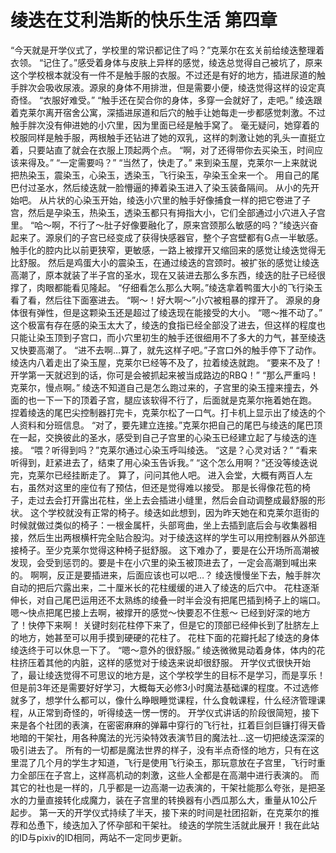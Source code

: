 # 绫迭在艾利浩斯的快乐生活 第四章

“今天就是开学仪式了，学校里的常识都记住了吗？”克莱尔在玄关前给绫迭整理着衣领。
“记住了。”感受着身体与皮肤上异样的感觉，绫迭总觉得自己被坑了，原来这个学校根本就没有一件不是触手服的衣服。不过还是有好的地方，插进尿道的触手胖次会吸收尿液。源泉的身体不用排泄，但是需要小便，绫迭觉得这样的设定真奇怪。
“衣服好难受。”
“触手还在契合你的身体，多穿一会就好了，走吧。”
绫迭跟着克莱尔离开宿舍公寓，深插进尿道和后穴的触手让她每走一步都感觉刺激。不过触手胖次没有伸进她的小穴里，因为里面已经是触手窝了。
毫无疑问，她穿着的校服同样是触手服，两根触手还钻进了她的双乳，这样的刺激让她的乳头一直挺立着，只要站直了就会在衣服上顶起两个点。
“啊，对了还得带你去买染玉，时间应该来得及。”
“一定需要吗？”
“当然了，快走了。”
来到染玉屋，克莱尔一上来就说把热染玉，震染玉，心染玉，透染玉，飞行染玉，孕染玉全来一个。
用自己的尾巴付过圣水，然后绫迭就一脸懵逼的捧着染玉进入了染玉装备隔间。
从小的先开始吧。
从片状的心染玉开始，绫迭小穴里的触手好像捕食一样的把它卷进了子宫，然后是孕染玉，热染玉，透染玉都只有拇指大小，它们全部通过小穴进入子宫里。
“哈～啊，不行了～肚子好像要融化了，原来宫颈那么敏感的吗？”绫迭兴奋起来了。源泉们的子宫已经变成了获得快感器官，整个子宫壁都有G点一半敏感。
触手化的腔内比以前更狭窄，更敏感，一路上被撑开又缩回来的感觉让绫迭觉得无比舒服。
然后是鸡蛋大小的震染玉，在通过绫迭的宫颈时。被扩张的感觉让绫迭高潮了，原本就装了半子宫的圣水，现在又装进去那么多东西，绫迭的肚子已经很撑了，肉眼都能看见隆起。
“仔细看怎么那么大啊。”绫迭拿着鸭蛋大小的飞行染玉看了看，然后往下面塞进去。
“啊～！好大啊～”小穴被粗暴的撑开了。
源泉的身体很有弹性，但是这颗染玉还是超过了绫迭现在能接受的大小。
“嗯～推不动了。”
这个极富有存在感的染玉太大了，绫迭的食指已经全部没了进去，但这样的程度也只能让染玉顶到子宫口，而小穴里初生的触手还很细用不了多大的力气，甚至绫迭又快要高潮了。
“进不去啊…算了，就先这样子吧。”子宫口外的触手停下了动作。
绫迭内八着走出了染玉屋，克莱尔已经等不及了，拉着绫迭就跑。
“要来不及了！开学第一天就迟到的话，你可是会被抓起来被当成路边的RBQ！”
“那么严重吗！克莱尔，慢点啊。”
绫迭不知道自己是怎么跑过来的，子宫里的染玉撞来撞去，外面的也一下一下的顶着子宫，腿应该软得不行了，后面就是克莱尔拖着她在跑。
捏着绫迭的尾巴尖控制器打完卡，克莱尔松了一口气。打卡机上显示出了绫迭的个人资料和分班信息。
“对了，要先建立连接。”克莱尔把自己的尾巴与绫迭的尾巴顶在一起，交换彼此的圣水，感受到自己子宫里的心染玉已经建立起了与绫迭的连接。
“喂？听得到吗？”克莱尔通过心染玉呼叫绫迭。
“这是？心灵对话？”
“看来听得到，赶紧进去了，结束了用心染玉告诉我。”
“这个怎么用啊？”还没等绫迭说完，克莱尔已经挂断走了。
算了，问问其他人吧。
进入会堂，大概有两百人左右，虽然对这里的座位有了预估，但还是觉得难以接受。
那是长得像花苞的椅子，走过去会打开露出花柱，坐上去会插进小缝里，然后会自动调整成最舒服的形状。
这个学校就没有正常的椅子。绫迭如此想到，因为昨天她在和克莱尔逛街的时候就做过类似的椅子：一根金属杆，头部弯曲，坐上去插到底后会与收集器相接，然后生出两根横杆完全贴合股沟。对于绫迭这样的学生可以用控制器从外部连接椅子。至少克莱尔觉得这种椅子挺舒服。
这下难办了，要是在公开场所高潮被发现，会受到惩罚的。要是卡在小穴里的染玉被顶进去了，一定会高潮到喊出来的。
啊啊，反正是要插进来，后面应该也可以吧…？
绫迭慢慢坐下去，触手胖次自动的把后穴露出来，二十厘米长的花柱缓缓的进入了绫迭的后穴中。
花柱逐渐伸长，对自己尾巴运用还不太熟练的绫叠一时半会没有把尾巴插到椅子上的端口。
嗯～快点把尾巴接上去啊，被撑开的感觉～快要忍不住惹～
已经到好深的地方了！快停下来啊！
关键时刻花柱停下来了，但是它的顶部已经伸长到了肚脐左上的地方，她甚至可以用手摸到硬硬的花柱了。
花柱下面的花瓣托起了绫迭的身体绫迭终于可以休息一下了。
“嗯～意外的很舒服。”
绫迭微微晃动着身体，体内的花柱挤压着其他的内脏，这样的感觉对于绫迭来说却很舒服。
开学仪式很快开始了，最让绫迭觉得不可思议的地方是，这个学校学生的目标不是学习，而是享乐！
但是前3年还是需要好好学习，大概每天必修3小时魔法基础课的程度。不过选修就多了，想学什么都可以，像什么睁眼睡觉课程，什么食戟课程，什么经济管理课程，从正常到奇怪的，听得绫迭一愣一愣的。
开学仪式讲话的阶段很简短，接下来是各个社团的表演，在密密麻麻的弹幕中穿行的飞行社，扛着巨剑巨镰打得天昏地暗的干架社，用各种魔法的光污染特效表演节目的魔法社…这一切把绫迭深深的吸引进去了。
所有的一切都是魔法世界的样子，没有半点奇怪的地方，只有在这里混了几个月的学生才知道，飞行是使用飞行染玉，那玩意放在子宫里，飞行时重力全部压在子宫上，这样高机动的刺激，这些人全都是在高潮中进行表演的。
而其它的社也是一样的，几乎都是一边高潮一边表演的，干架社能那么夸张，是把圣水的力量直接转化成魔力，装在子宫里的转换器有小西瓜那么大，重量从10公斤起步。
第一天的开学仪式持续了半天，接下来的时间是社团招新，在克莱尔的推荐和怂恿下，绫迭加入了怀孕部和干架社。
绫迭的学院生活就此展开！我在此站的ID与pixiv的ID相同，两站不一定同步更新。

